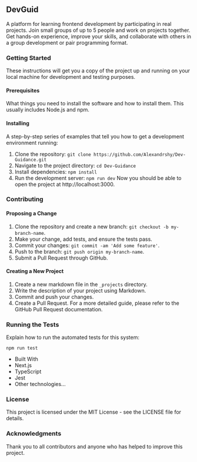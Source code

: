 ## DevGuid
A platform for learning frontend development by participating in real projects. Join small groups of up to 5 people and work on projects together. Get hands-on experience, improve your skills, and collaborate with others in a group development or pair programming format.

### Getting Started
These instructions will get you a copy of the project up and running on your local machine for development and testing purposes.

#### Prerequisites
What things you need to install the software and how to install them. This usually includes Node.js and npm.

#### Installing
A step-by-step series of examples that tell you how to get a development environment running:

1. Clone the repository: `git clone https://github.com/Alexandrshy/Dev-Guidance.git`
2. Navigate to the project directory: `cd Dev-Guidance`
3. Install dependencies: `npm install`
4. Run the development server: `npm run dev`
Now you should be able to open the project at http://localhost:3000.

### Contributing
#### Proposing a Change
1. Clone the repository and create a new branch: `git checkout -b my-branch-name`.
2. Make your change, add tests, and ensure the tests pass.
3. Commit your changes: `git commit -am 'Add some feature'`.
4. Push to the branch: `git push origin my-branch-name`.
5. Submit a Pull Request through GitHub.

#### Creating a New Project
1. Create a new markdown file in the `_projects` directory.
2. Write the description of your project using Markdown.
3. Commit and push your changes.
4. Create a Pull Request.
For a more detailed guide, please refer to the GitHub Pull Request documentation.

### Running the Tests
Explain how to run the automated tests for this system:

`npm run test`

- Built With
- Next.js
- TypeScript
- Jest
- Other technologies...

### License
This project is licensed under the MIT License - see the LICENSE file for details.

### Acknowledgments
Thank you to all contributors and anyone who has helped to improve this project.